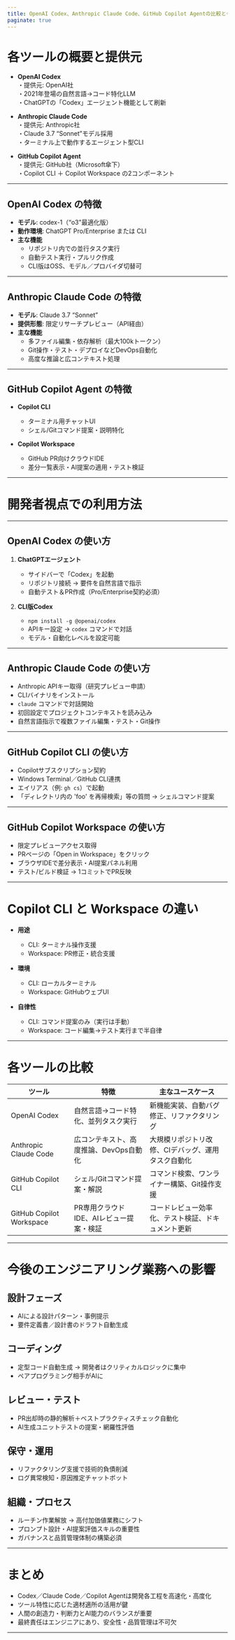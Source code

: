 ```yaml
---
title: OpenAI Codex、Anthropic Claude Code、GitHub Copilot Agentの比較と今後の影響
paginate: true
---
```


# 各ツールの概要と提供元

- **OpenAI Codex**  
  ・提供元: OpenAI社  
  ・2021年登場の自然言語→コード特化LLM  
  ・ChatGPTの「Codex」エージェント機能として刷新  

- **Anthropic Claude Code**  
  ・提供元: Anthropic社  
  ・Claude 3.7 “Sonnet”モデル採用  
  ・ターミナル上で動作するエージェント型CLI  

- **GitHub Copilot Agent**  
  ・提供元: GitHub社（Microsoft傘下）  
  ・Copilot CLI ＋ Copilot Workspace の2コンポーネント  

---

## OpenAI Codex の特徴

- **モデル**: codex-1（“o3”最適化版）  
- **動作環境**: ChatGPT Pro/Enterprise または CLI  
- **主な機能**  
  - リポジトリ内での並行タスク実行  
  - 自動テスト実行・プルリク作成  
  - CLI版はOSS、モデル／プロバイダ切替可  

---

## Anthropic Claude Code の特徴

- **モデル**: Claude 3.7 “Sonnet”  
- **提供形態**: 限定リサーチプレビュー（API経由）  
- **主な機能**  
  - 多ファイル編集・依存解析（最大100kトークン）  
  - Git操作・テスト・デプロイなどDevOps自動化  
  - 高度な推論と広コンテキスト処理  

---

## GitHub Copilot Agent の特徴

- **Copilot CLI**  
  - ターミナル用チャットUI  
  - シェル/Gitコマンド提案・説明特化  

- **Copilot Workspace**  
  - GitHub PR向けクラウドIDE  
  - 差分一覧表示・AI提案の適用・テスト検証  

---

# 開発者視点での利用方法

---

## OpenAI Codex の使い方

1. **ChatGPTエージェント**  
   - サイドバーで「Codex」を起動  
   - リポジトリ接続 → 要件を自然言語で指示  
   - 自動テスト＆PR作成（Pro/Enterprise契約必須）

2. **CLI版Codex**  
   - `npm install -g @openai/codex`  
   - APIキー設定 → `codex` コマンドで対話  
   - モデル・自動化レベルを設定可能  

---

## Anthropic Claude Code の使い方

- Anthropic APIキー取得（研究プレビュー申請）  
- CLIバイナリをインストール  
- `claude` コマンドで対話開始  
- 初回設定でプロジェクトコンテキストを読み込み  
- 自然言語指示で複数ファイル編集・テスト・Git操作  

---

## GitHub Copilot CLI の使い方

- Copilotサブスクリプション契約  
- Windows Terminal／GitHub CLI連携  
- エイリアス（例: `gh cs`）で起動  
- 「ディレクトリ内の 'foo' を再帰検索」等の質問 → シェルコマンド提案  

---

## GitHub Copilot Workspace の使い方

- 限定プレビューアクセス取得  
- PRページの「Open in Workspace」をクリック  
- ブラウザIDEで差分表示・AI提案パネル利用  
- テスト/ビルド検証 → 1コミットでPR反映  

---

# Copilot CLI と Workspace の違い

- **用途**  
  - CLI: ターミナル操作支援  
  - Workspace: PR修正・統合支援  

- **環境**  
  - CLI: ローカルターミナル  
  - Workspace: GitHubウェブUI  

- **自律性**  
  - CLI: コマンド提案のみ（実行は手動）  
  - Workspace: コード編集→テスト実行まで半自律  

---

# 各ツールの比較

| ツール                   | 特徴                                     | 主なユースケース                                 |
|--------------------------|------------------------------------------|--------------------------------------------------|
| OpenAI Codex             | 自然言語→コード特化、並列タスク実行       | 新機能実装、自動バグ修正、リファクタリング       |
| Anthropic Claude Code    | 広コンテキスト、高度推論、DevOps自動化    | 大規模リポジトリ改修、CIデバッグ、運用タスク自動化 |
| GitHub Copilot CLI       | シェル/Gitコマンド提案・解説               | コマンド検索、ワンライナー構築、Git操作支援       |
| GitHub Copilot Workspace | PR専用クラウドIDE、AIレビュー提案・検証     | コードレビュー効率化、テスト検証、ドキュメント更新 |

---

# 今後のエンジニアリング業務への影響

## 設計フェーズ

- AIによる設計パターン・事例提示  
- 要件定義書／設計書のドラフト自動生成  

## コーディング

- 定型コード自動生成 → 開発者はクリティカルロジックに集中  
- ペアプログラミング相手がAIに  

## レビュー・テスト

- PR出却時の静的解析＋ベストプラクティスチェック自動化  
- AI生成ユニットテストの提案・網羅性評価  

## 保守・運用

- リファクタリング支援で技術的負債削減  
- ログ異常検知・原因推定チャットボット  

## 組織・プロセス

- ルーチン作業解放 → 高付加価値業務にシフト  
- プロンプト設計・AI提案評価スキルの重要性  
- ガバナンスと品質管理体制の構築必須  

---

# まとめ

- Codex／Claude Code／Copilot Agentは開発各工程を高速化・高度化  
- ツール特性に応じた適材適所の活用が鍵  
- 人間の創造力・判断力とAI能力のバランスが重要  
- 最終責任はエンジニアにあり、安全性・品質管理は不可欠  

---
